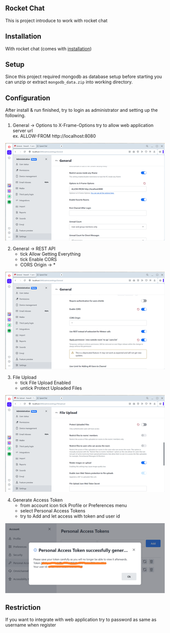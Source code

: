 ## Rocket Chat

This is project introduce to work with rocket chat

## Installation

With rocket chat (comes with [installation](https://www.rocket.chat/install))

## Setup
Since this project required mongodb as database setup before starting 
you can unzip or extract `mongodb_data.zip` into working directory.

## Configuration
After install & run finished, try to login as administrator and setting up the following. 

1. General -> Options to X-Frame-Options try to allow web application server url \
ex. ALLOW-FROM http://localhost:8080

![X-Frame-Options](rocket_setting_1.png)

2. General -> REST API
	- tick Allow Getting Everything
	- tick Enable CORS
	- CORS Origin -> *
	
![REST API](rocket_setting_2.png)
	
3. File Upload
	- tick File Upload Enabled
	- untick Protect Uploaded Files
	
![File Upload](rocket_setting_3.png)

4. Generate Access Token
	- from account icon tick Profile or Preferences menu
	- select Personal Access Tokens
	- try to Add and let access with token and user id
	
![File Upload](rocket_access_token.png)

## Restriction
If you want to integrate with web application try to password as same as username when register

